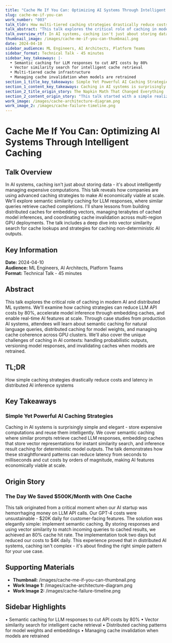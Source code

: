 ```yaml
---
title: "Cache Me If You Can: Optimizing AI Systems Through Intelligent Caching"
slug: cache-me-if-you-can
work_number: "003"
talk_tldr: How multi-tiered caching strategies drastically reduce costs and latency in distributed AI inference systems
talk_abstract: "This talk explores the critical role of caching in modern AI and distributed ML         +  systems. We'll examine how caching strategies can reduce LLM API costs by 80%, accelerate model inference through embedding caches, and enable real-time AI features at scale. Through case studies from production AI systems, attendees will learn about semantic caching for natural language queries, prompt/response pair caching, and managing cache coherence across distributed systems. We'll also cover the unique challenges of caching in AI contexts: handling probabilistic outputs, versioning model responses, and invalidating caches when models are retrained."
talk_overview_rtf: In AI systems, caching isn't just about storing data - it's about intelligently managing expensive computations. This talk reveals advanced caching strategies to make AI economically viable at scale. We'll explore semantic similarity caching for LLM responses, where similar queries retrieve cached completions. I'll share lessons in reducing/removing inference costs, reducing latency, clever model selection and economic considerations. The talk includes a deep dive into vector similarity search for cache lookups and strategies for caching non-deterministic AI outputs.
thumbnail_image: /images/cache-me-if-you-can-thumbnail.png
date: 2024-04-10
sidebar_audience: ML Engineers, AI Architects, Platform Teams
sidebar_format: Technical Talk - 45 minutes
sidebar_key_takeaways: |-
  • Semantic caching for LLM responses to cut API costs by 80%
  • Vector similarity search for intelligent cache retrieval
  • Multi-tiered cache infrastructure
  • Managing cache invalidation when models are retrained
section_1_title_key_takeaways: Simple Yet Powerful AI Caching Strategies
section_1_content_key_takeaways: Caching in AI systems is surprisingly simple and elegant - store expensive computations and reuse them intelligently. We cover semantic caching where similar prompts retrieve cached LLM responses, embedding caches that store vector representations for instant similarity search, and inference result caching for deterministic model outputs. The talk demonstrates how these straightforward patterns can reduce latency from seconds to milliseconds and cut costs by orders of magnitude, making AI features economically viable at scale.
section_2_title_origin_story: The Napkin Math That Changed Everything
section_2_content_origin_story: "This talk started with a simple realization while building my SaaS product: inference costs would destroy my margins at scale. I did the napkin math - in a network effects platform, users often ask similar questions. If 100 users ask variations of the same query, why pay for 100 API calls? By caching responses and matching similar queries, I could theoretically cut inference costs by 70-90%. The economics were compelling: better unit economics meant I could price competitively while maintaining healthy SaaS margins. This strategic use of caching transformed AI from a cost center into a sustainable product feature."
work_image: /images/cache-architecture-diagram.png
work_image_2: /images/cache-failure-timeline.png
---
```


# Cache Me If You Can: Optimizing AI Systems Through Intelligent Caching

## Talk Overview
In AI systems, caching isn't just about storing data - it's about intelligently managing expensive computations. This talk reveals how companies are using advanced caching strategies to make AI economically viable at scale. We'll explore semantic similarity caching for LLM responses, where similar queries retrieve cached completions. I'll share lessons from building distributed caches for embedding vectors, managing terabytes of cached model inferences, and coordinating cache invalidation across multi-region GPU deployments. The talk includes a deep dive into vector similarity search for cache lookups and strategies for caching non-deterministic AI outputs.

## Key Information

**Date:** 2024-04-10  
**Audience:** ML Engineers, AI Architects, Platform Teams  
**Format:** Technical Talk - 45 minutes

## Abstract
This talk explores the critical role of caching in modern AI and distributed ML systems. We'll examine how caching strategies can reduce LLM API costs by 80%, accelerate model inference through embedding caches, and enable real-time AI features at scale. Through case studies from production AI systems, attendees will learn about semantic caching for natural language queries, distributed caching for model weights, and managing cache coherence across GPU clusters. We'll also cover the unique challenges of caching in AI contexts: handling probabilistic outputs, versioning model responses, and invalidating caches when models are retrained.

## TL;DR
How simple caching strategies drastically reduce costs and latency in distributed AI inference systems

## Key Takeaways

### Simple Yet Powerful AI Caching Strategies
Caching in AI systems is surprisingly simple and elegant - store expensive computations and reuse them intelligently. We cover semantic caching where similar prompts retrieve cached LLM responses, embedding caches that store vector representations for instant similarity search, and inference result caching for deterministic model outputs. The talk demonstrates how these straightforward patterns can reduce latency from seconds to milliseconds and cut costs by orders of magnitude, making AI features economically viable at scale.

## Origin Story

### The Day We Saved $500K/Month with One Cache
This talk originated from a critical moment when our AI startup was hemorrhaging money on LLM API calls. Our GPT-4 costs were unsustainable - $20K daily for customer-facing features. The solution was elegantly simple: implement semantic caching. By storing responses and using vector similarity to match incoming queries to cached results, we achieved an 80% cache hit rate. The implementation took two days but reduced our costs to $4K daily. This experience proved that in distributed AI systems, caching isn't complex - it's about finding the right simple pattern for your use case.

## Supporting Materials

- **Thumbnail:** /images/cache-me-if-you-can-thumbnail.png
- **Work Image 1:** /images/cache-architecture-diagram.png
- **Work Image 2:** /images/cache-failure-timeline.png

## Sidebar Highlights
• Semantic caching for LLM responses to cut API costs by 80%
• Vector similarity search for intelligent cache retrieval
• Distributed caching patterns for model weights and embeddings
• Managing cache invalidation when models are retrained